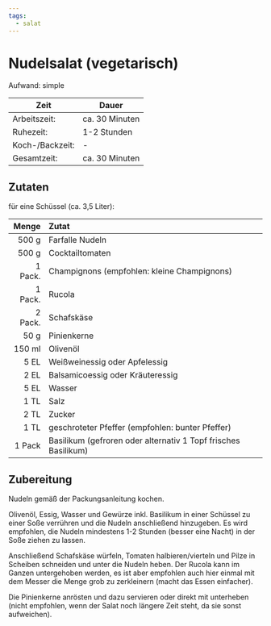 ```yaml
---
tags:
  - salat
---
```


# Nudelsalat (vegetarisch)

Aufwand: simple

| Zeit            | Dauer          |
|-----------------|----------------|
| Arbeitszeit:    | ca. 30 Minuten |
| Ruhezeit:       | 1-2 Stunden    |
| Koch-/Backzeit: | -              |
| Gesamtzeit:     | ca. 30 Minuten |

## Zutaten

für eine Schüssel (ca. 3,5 Liter):

|   Menge | Zutat                                                          |
|--------:|:---------------------------------------------------------------|
|   500 g | Farfalle Nudeln                                                |
|   500 g | Cocktailtomaten                                                |
| 1 Pack. | Champignons (empfohlen: kleine Champignons)                    |
| 1 Pack. | Rucola                                                         |
| 2 Pack. | Schafskäse                                                     |
|    50 g | Pinienkerne                                                    |
|  150 ml | Olivenöl                                                       |
|    5 EL | Weißweinessig oder Apfelessig                                  |
|    2 EL | Balsamicoessig oder Kräuteressig                               |
|    5 EL | Wasser                                                         |
|    1 TL | Salz                                                           |
|    2 TL | Zucker                                                         |
|    1 TL | geschroteter Pfeffer (empfohlen: bunter Pfeffer)               |
|  1 Pack | Basilikum (gefroren oder alternativ 1 Topf frisches Basilikum) |

## Zubereitung

Nudeln gemäß der Packungsanleitung kochen.

Olivenöl, Essig, Wasser und Gewürze inkl. Basilikum in einer Schüssel zu einer
Soße verrühren und die Nudeln anschließend hinzugeben. Es wird empfohlen, die
Nudeln mindestens 1-2 Stunden (besser eine Nacht) in der Soße ziehen zu lassen.

Anschließend Schafskäse würfeln, Tomaten halbieren/vierteln und Pilze in
Scheiben schneiden und unter die Nudeln heben. Der Rucola kann im Ganzen
untergehoben werden, es ist aber empfohlen auch hier einmal mit dem Messer die
Menge grob zu zerkleinern (macht das Essen einfacher).

Die Pinienkerne anrösten und dazu servieren oder direkt mit unterheben (nicht
empfohlen, wenn der Salat noch längere Zeit steht, da sie sonst aufweichen).